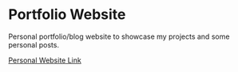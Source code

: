 # Portfolio Website

<p>
  Personal portfolio/blog website to showcase my projects and some personal posts.
</p>

<a href="https://b-rbmp.github.io/">Personal Website Link</a>
